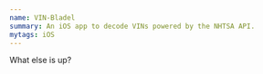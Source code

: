 ```yaml
---
name: VIN-Bladel
summary: An iOS app to decode VINs powered by the NHTSA API.
mytags: iOS
---
```

What else is up?